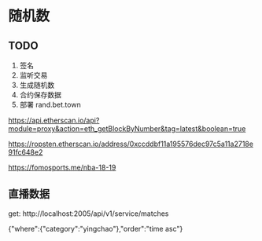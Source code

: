 # 随机数

## TODO

1. 签名
2. 监听交易
3. 生成随机数
4. 合约保存数据
5. 部署 rand.bet.town


https://api.etherscan.io/api?module=proxy&action=eth_getBlockByNumber&tag=latest&boolean=true

https://ropsten.etherscan.io/address/0xccddbf11a195576dec97c5a11a2718e91fc648e2

https://fomosports.me/nba-18-19


## 直播数据
get: http://localhost:2005/api/v1/service/matches

{"where":{"category":"yingchao"},"order":"time asc"}
